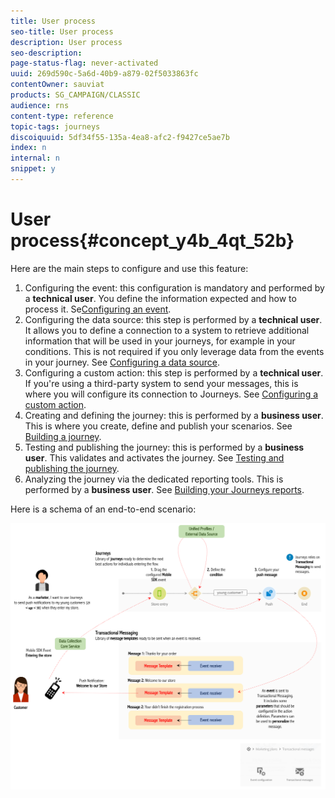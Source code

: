```yaml
---
title: User process
seo-title: User process
description: User process
seo-description: 
page-status-flag: never-activated
uuid: 269d590c-5a6d-40b9-a879-02f5033863fc
contentOwner: sauviat
products: SG_CAMPAIGN/CLASSIC
audience: rns
content-type: reference
topic-tags: journeys
discoiquuid: 5df34f55-135a-4ea8-afc2-f9427ce5ae7b
index: n
internal: n
snippet: y
---
```


# User process{#concept_y4b_4qt_52b}

Here are the main steps to configure and use this feature:

1. Configuring the event: this configuration is mandatory and performed by a **technical user**. You define the information expected and how to process it. Se[Configuring an event](event.md#concept_gfj_fqt_52b).
1. Configuring the data source: this step is performed by a **technical user**. It allows you to define a connection to a system to retrieve additional information that will be used in your journeys, for example in your conditions. This is not required if you only leverage data from the events in your journey. See [Configuring a data source](ds.md#concept_s1s_dqt_52b).
1. Configuring a custom action: this step is performed by a **technical user**. If you're using a third-party system to send your messages, this is where you will configure its connection to Journeys. See [Configuring a custom action](custom.md).
1. Creating and defining the journey: this is performed by a **business user**. This is where you create, define and publish your scenarios. See [Building a journey](journey.md#concept_gq5_sqt_52b).
1. Testing and publishing the journey: this is performed by a **business user**. This validates and activates the journey. See [Testing and publishing the journey](journeypublication.md#concept_mtc_lrt_52b).
1. Analyzing the journey via the dedicated reporting tools. This is performed by a **business user**. See [Building your Journeys reports](reporting.md#concept_rfj_wpt_52b).

Here is a schema of an end-to-end scenario:

![](assets/journeydiagram.png) 
